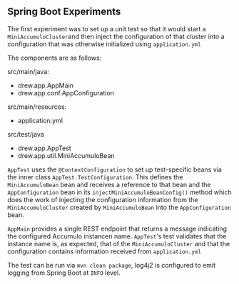 Spring Boot Experiments
-----------------------

The first experiment was to set up a unit test so that it would start a
`MiniAccumuloCluster`and then inject the configuration of that cluster into a
configuration that was otherwise initialized using `application.yml`

The components are as follows:

src/main/java:
* drew.app.AppMain
* drew.app.conf.AppConfiguration

src/main/resources:
* application.yml

src/test/java
* drew.app.AppTest
* drew.app.util.MiniAccumuloBean

`AppTest` uses the `@ContextConfiguration` to set up test-specific beans via
the inner class `AppTest.TestConfiguration`. This defines the
`MiniAccumuloBean` bean and receives a reference to that bean and the
`AppConfiguration` bean in its `injectMiniAccumuloBeanConfig()` method which
does the work of injecting the configuration information from the
`MiniAccumuloCluster` created by `MiniAccumuloBean` into the `AppConfiguration`
bean.

`AppMain` provides a single REST endpoint that returns a message indicating the
configured Accumulo instancen name. `AppTest`'s test validates that the
instance name is, as expected, that of the `MiniAccumuloCluster` and that the
configuration contains information received from `application.yml`

The test can be run via `mvn clean package`, log4j2 is configured to emit
logging from Spring Boot at `INFO` level.
